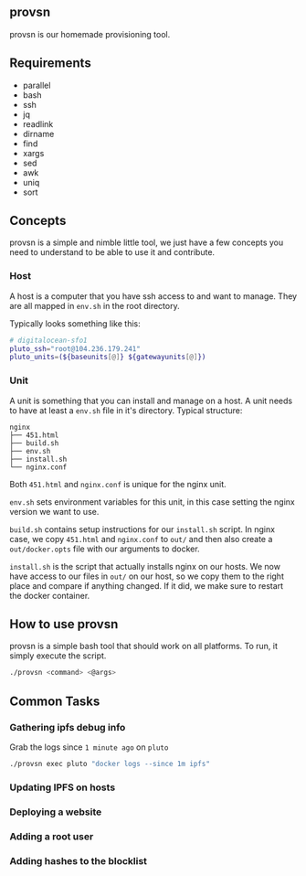 ## provsn

provsn is our homemade provisioning tool.

## Requirements

* parallel
* bash
* ssh
* jq
* readlink
* dirname
* find
* xargs
* sed
* awk
* uniq
* sort

## Concepts

provsn is a simple and nimble little tool, we just have a few concepts you need
to understand to be able to use it and contribute.

### Host

A host is a computer that you have ssh access to and want to manage. They
are all mapped in `env.sh` in the root directory.

Typically looks something like this:

```sh
# digitalocean-sfo1
pluto_ssh="root@104.236.179.241"
pluto_units=(${baseunits[@]} ${gatewayunits[@]})
```

### Unit

A unit is something that you can install and manage on a host. A unit needs to
have at least a `env.sh` file in it's directory. Typical structure:

```
nginx
├── 451.html
├── build.sh
├── env.sh
├── install.sh
└── nginx.conf
```

Both `451.html` and `nginx.conf` is unique for the nginx unit.

`env.sh` sets environment variables for this unit, in this case setting the nginx
version we want to use.

`build.sh` contains setup instructions for our `install.sh` script. In nginx case,
we copy `451.html` and `nginx.conf` to `out/` and then also create a `out/docker.opts`
file with our arguments to docker.

`install.sh` is the script that actually installs nginx on our hosts. We now have
access to our files in `out/` on our host, so we copy them to the right place and
compare if anything changed. If it did, we make sure to restart the docker container.

## How to use provsn

provsn is a simple bash tool that should work on all platforms. To run, it simply
execute the script.

```sh
./provsn <command> <@args>
```

## Common Tasks

### Gathering ipfs debug info

Grab the logs since `1 minute ago` on `pluto`

```sh
./provsn exec pluto "docker logs --since 1m ipfs"
```

### Updating IPFS on hosts

### Deploying a website

### Adding a root user

### Adding hashes to the blocklist
